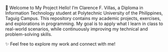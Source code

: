 👋 Welcome to My Project
Hello! I’m Clarence F. Villas, a Diploma in Information Technology student at Polytechnic University of the Philippines, Taguig Campus. 
This repository contains my academic projects, exercises, and explorations in programming. 
My goal is to apply what I learn in class to real-world scenarios, while continuously improving my technical and problem-solving skills.

✨ Feel free to explore my work and connect with me!
